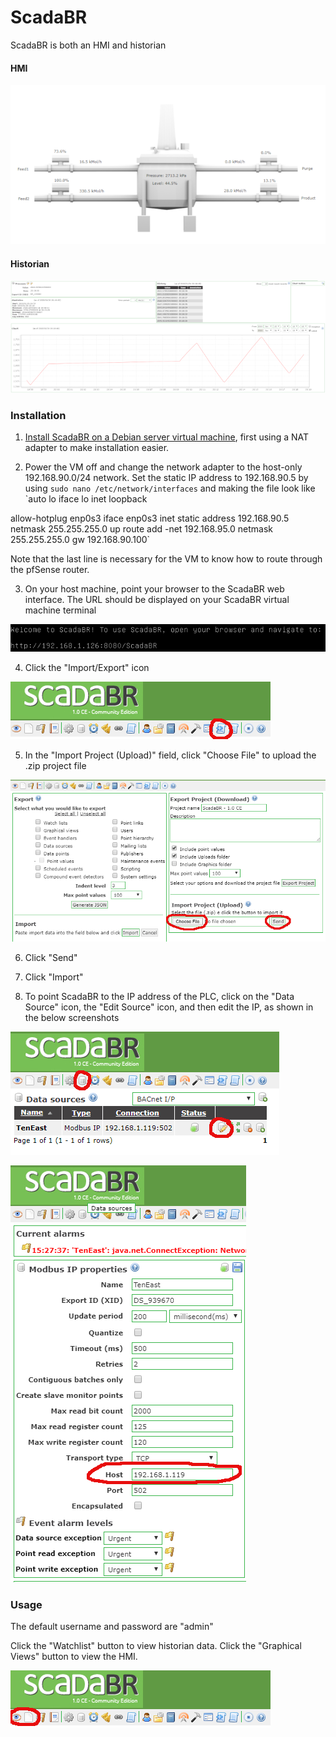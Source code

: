 # ScadaBR
ScadaBR is both an HMI and historian

#### HMI
![hmi](figures/scadaHMIScaled.PNG)

#### Historian
![historian](figures/scadaHistorianScaled.PNG)

### Installation
1. [Install ScadaBR on a Debian server virtual machine](https://www.openplcproject.com/reference-installing-scadabr), first using a NAT adapter to make installation easier.

2. Power the VM off and change the network adapter to the host-only 192.168.90.0/24 network. Set the static IP address to 192.168.90.5 by using `sudo nano /etc/network/interfaces` and making the file look like 
`auto lo
iface lo inet loopback

allow-hotplug enp0s3
iface enp0s3 inet static
address 192.168.90.5
netmask 255.255.255.0
up route add -net 192.168.95.0 netmask 255.255.255.0 gw 192.168.90.100`

Note that the last line is necessary for the VM to know how to route through the pfSense router.

3. On your host machine, point your browser to the ScadaBR web interface.  The URL should be displayed on your ScadaBR virtual machine terminal

![url](figures/scadaURL.PNG)

4. Click the "Import/Export" icon

![importIcon](figures/scadaImport.PNG)

5. In the "Import Project (Upload)" field, click "Choose File" to upload the .zip project file

![chooseFile](figures/scadaChooseFileHighlighted.PNG)

6. Click "Send"

7. Click "Import"

8. To point ScadaBR to the IP address of the PLC, click on the "Data Source" icon, the "Edit Source" icon, and then edit the IP, as shown in the below screenshots

![dataSource](figures/dataSourcesHighlighted.PNG)

![IP](figures/scadaIPHighlighted.PNG)

### Usage
The default username and password are "admin"

Click the "Watchlist" button to view historian data.  Click the "Graphical Views" button to view the HMI.

![historianHMIIcons](figures/scadaHistAndHMI.PNG)
